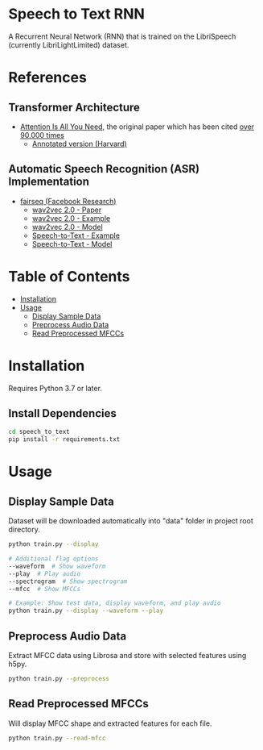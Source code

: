 # Speech to Text RNN

A Recurrent Neural Network (RNN) that is trained on the LibriSpeech (currently LibriLightLimited) dataset.


# References

## Transformer Architecture

- [Attention Is All You Need](https://papers.nips.cc/paper/2017/file/3f5ee243547dee91fbd053c1c4a845aa-Paper.pdf), the original paper which has been cited [over 90,000 times](https://scholar.google.com/scholar?lr&ie=UTF-8&oe=UTF-8&q=Attention+is+All+You+Need+Vaswani+Shazeer+Parmar+Uszkoreit+Jones+Gomez+Kaiser+Polosukhin)
	- [Annotated version (Harvard)](https://nlp.seas.harvard.edu/2018/04/03/attention.html)

## Automatic Speech Recognition (ASR) Implementation

- [fairseq (Facebook Research)]()
	- [wav2vec 2.0 - Paper](https://paperswithcode.com/paper/wav2vec-2-0-a-framework-for-self-supervised)
	- [wav2vec 2.0 - Example](https://github.com/facebookresearch/fairseq/blob/main/examples/wav2vec/README.md)
	- [wav2vec 2.0 - Model](https://github.com/facebookresearch/fairseq/tree/main/fairseq/models/wav2vec)
	- [Speech-to-Text - Example](https://github.com/facebookresearch/fairseq/blob/main/examples/speech_to_text/README.md)
	- [Speech-to-Text - Model](https://github.com/facebookresearch/fairseq/tree/main/fairseq/models/speech_to_text)


# Table of Contents

- [Installation](#installation)
- [Usage](#usage)
	- [Display Sample Data](#display-sample-data)
	- [Preprocess Audio Data](#preprocess-audio-data)
	- [Read Preprocessed MFCCs](#read-preprocessed-mfccs)


# Installation

Requires Python 3.7 or later.

## Install Dependencies

```bash
cd speech_to_text
pip install -r requirements.txt
```


# Usage

## Display Sample Data

Dataset will be downloaded automatically into "data" folder in project root directory.

```bash
python train.py --display

# Additional flag options
--waveform  # Show waveform
--play  # Play audio
--spectrogram  # Show spectrogram
--mfcc  # Show MFCCs

# Example: Show test data, display waveform, and play audio
python train.py --display --waveform --play
```

## Preprocess Audio Data

Extract MFCC data using Librosa and store with selected features using h5py.

```bash
python train.py --preprocess
```

## Read Preprocessed MFCCs

Will display MFCC shape and extracted features for each file.

```bash
python train.py --read-mfcc
```